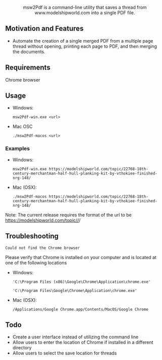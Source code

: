 <p align="center">msw2Pdf is a command-line utility that saves a thread from www.modelshipworld.com into a single PDF file.</p>

## Motivation and Features

- Automate the creation of a single merged PDF from a multiple page thread without opening, printing each page to PDF, and then merging the documents.

## Requirements
Chrome browser

## Usage

- Windows:

  `msw2Pdf-win.exe <url>`

- Mac OSC

  `./msw2Pdf-macos <url>`

### Examples
- Windows:

	`msw2Pdf-win.exe https://modelshipworld.com/topic/22768-18th-century-merchantman-half-hull-planking-kit-by-vthokiee-finished-nrg-148/`

- Mac (OSX):

	`./msw2Pdf-macos https://modelshipworld.com/topic/22768-18th-century-merchantman-half-hull-planking-kit-by-vthokiee-finished-nrg-148/`

Note: The current release requires the format of the url to be https://modelshipworld.com/topic//<topic/>/ 

## Troubleshooting

	Could not find the Chrome browser

Please verify that Chrome is installed on your computer and is located at one of the following locations
- Windows:
	
	`'C:\Program Files (x86)\Google\Chrome\Application\chrome.exe'`
	
	`'C:\Program Files\Google\Chrome\Application\chrome.exe'`

- Mac (OSX):
	
	`/Applications/Google Chrome.app/Contents/MacOS/Google Chrome`	

## Todo
- Create a user interface instead of utilizing the command line
- Allow users to enter the location of Chrome if installed in a different directory
- Allow users to select the save location for threads

